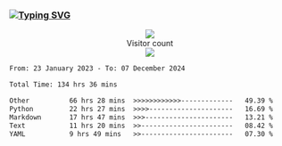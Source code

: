### <a href="https://git.io/typing-svg"><img src="https://readme-typing-svg.herokuapp.com?font=Fira+Code&pause=1000&width=435&lines=+Hi+%F0%9F%91%8B+There+is+Chenghow" alt="Typing SVG" /></a>
<p align="center"> 
  <img src="https://github-readme-stats.vercel.app/api?username=chenghow&show_icons=true"><br>
  Visitor count<br>
  <img src="https://profile-counter.glitch.me/chenghow/count.svg">
</p>

<!--START_SECTION:waka-->

```txt
From: 23 January 2023 - To: 07 December 2024

Total Time: 134 hrs 36 mins

Other          66 hrs 28 mins  >>>>>>>>>>>>-------------   49.39 %
Python         22 hrs 27 mins  >>>>---------------------   16.69 %
Markdown       17 hrs 47 mins  >>>----------------------   13.21 %
Text           11 hrs 20 mins  >>-----------------------   08.42 %
YAML           9 hrs 49 mins   >>-----------------------   07.30 %
```

<!--END_SECTION:waka-->
